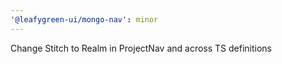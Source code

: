 ```yaml
---
'@leafygreen-ui/mongo-nav': minor
---
```


Change Stitch to Realm in ProjectNav and across TS definitions
